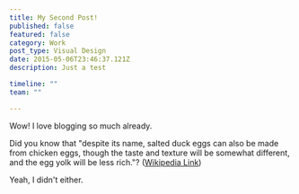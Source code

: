 ```yaml
---
title: My Second Post!
published: false
featured: false
category: Work
post_type: Visual Design
date: 2015-05-06T23:46:37.121Z
description: Just a test

timeline: ""
team: ""

---
```


Wow! I love blogging so much already.

Did you know that "despite its name, salted duck eggs can also be made from
chicken eggs, though the taste and texture will be somewhat different, and the
egg yolk will be less rich."?
([Wikipedia Link](https://en.wikipedia.org/wiki/Salted_duck_egg))

Yeah, I didn't either.
